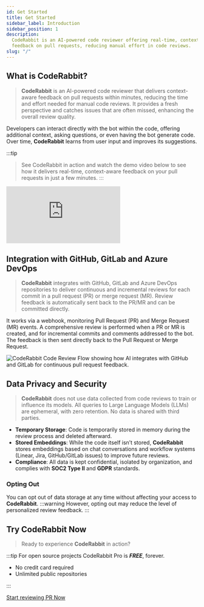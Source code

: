 ```yaml
---
id: Get Started
title: Get Started
sidebar_label: Introduction
sidebar_position: 1
description:
  CodeRabbit is an AI-powered code reviewer offering real-time, context-aware
  feedback on pull requests, reducing manual effort in code reviews.
slug: "/"
---
```


## What is CodeRabbit?

> **CodeRabbit** is an AI-powered code reviewer that delivers context-aware feedback on pull requests within minutes, reducing the time and effort needed for manual code reviews. It provides a fresh perspective and catches issues that are often missed, enhancing the overall review quality.

Developers can interact directly with the bot within the code, offering additional context, asking questions, or even having the bot generate code. Over time, **CodeRabbit** learns from user input and improves its suggestions.

:::tip

> See CodeRabbit in action and watch the demo video below to see how it delivers real-time, context-aware feedback on your pull requests in just a few minutes.
> :::

<div class="video-container">
  <iframe src="https://www.youtube.com/embed/3SyUOSebG7E?si=i0oT9RAnH0PW81lY" title="YouTube video player" frameBorder="0" allow="accelerometer; autoplay; clipboard-write; encrypted-media; gyroscope; picture-in-picture; web-share" referrerPolicy="strict-origin-when-cross-origin" allowFullScreen></iframe>
</div>

## Integration with GitHub, GitLab and Azure DevOps

> **CodeRabbit** integrates with GitHub, GitLab and Azure DevOps repositories to deliver continuous and incremental reviews for each commit in a pull request (PR) or merge request (MR). Review feedback is automatically sent back to the PR/MR and can be committed directly.

It works via a webhook, monitoring Pull Request (PR) and Merge Request (MR) events. A comprehensive review is performed when a PR or MR is created, and for
incremental commits and comments addressed to the bot. The feedback is then sent directly back to the Pull Request or Merge Request.

![CodeRabbit Code Review Flow showing how AI integrates with GitHub and GitLab for continuous pull request feedback.](/img/about/coderabbit-flow.png "CodeRabbit Code Review Flow")

## Data Privacy and Security

> **CodeRabbit** does not use data collected from code reviews to train or influence its models. All queries to Large Language Models (LLMs) are ephemeral, with zero retention. No data is shared with third parties.

- **Temporary Storage**: Code is temporarily stored in memory during the review process and deleted afterward.
- **Stored Embeddings**: While the code itself isn’t stored, **CodeRabbit** stores embeddings based on chat conversations and workflow systems (Linear, Jira, GitHub/GitLab issues) to improve future reviews.
- **Compliance**: All data is kept confidential, isolated by organization, and complies with **SOC2 Type II** and **GDPR** standards.

### Opting Out

You can opt out of data storage at any time without affecting your access to **CodeRabbit**.
:::warning
However, opting out may reduce the level of personalized review feedback.
:::

## Try CodeRabbit Now

> Ready to experience **CodeRabbit** in action?

:::tip
For open source projects CodeRabbit Pro is **_FREE_**, forever.

- No credit card required
- Unlimited public repositories

:::

<div style={{textAlign: 'left', marginTop: '20px'}}>
  <a href="https://app.coderabbit.ai/login" className="button button--primary button--lg">Start reviewing PR Now</a>
</div>
